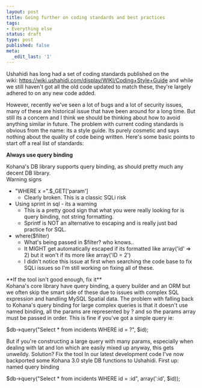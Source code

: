 ```yaml
---
layout: post
title: Going further on coding standards and best practices
tags:
- Everything else
status: draft
type: post
published: false
meta:
  _edit_last: '1'
---
```

Ushahidi has long had a set of coding standards published on the wiki: https://wiki.ushahidi.com/display/WIKI/Coding+Style+Guide
and while we still haven't got all the old code updated to match these, they're largely adhered to on any new code added.

However, recently we've seen a lot of bugs and a lot of security issues, many of these are historical issue that have been around for a long time. But still its a concern and I think we should be thinking about how to avoid anything similar in future. The problem with current coding standards is obvious from the name: its a style guide. Its purely cosmetic and says nothing about the quality of code being written. Here's some basic points to start off a real list of standards:

**Always use query binding**
<div>Kohana's DB library supports query binding, as should pretty much any decent DB library.</div>
<div></div>
<div>Warning signs</div>
<ul>
	<li>"WHERE x =".$_GET['param']
<ul>
	<li>Clearly broken. This is a classic SQLi risk</li>
</ul>
</li>
	<li>Using sprint in sql - its a warning
<ul>
	<li>This is a pretty good sign that what you were really looking for is query binding, not string formatting.</li>
	<li>Sprintf is NOT an alternative to escaping and is really just bad practice for SQL.</li>
</ul>
</li>
	<li>where($filter)
<ul>
	<li>What's being passed in $filter? who knows..</li>
	<li>It MIGHT get automatically escaped if its formatted like array('id' =&gt; 2)
but it won't if its more like array('ID = 2')</li>
	<li>I didn't notice this issue at first when searching the code base to fix SQLi issues so I'm still working on fixing all of these.</li>
</ul>
</li>
</ul>
<div>**If the tool isn't good enough, fix it**</div>
Kohana's core library have query binding, a query builder and an ORM but we often skip the smart side of these due to issues with complex SQL expression and handling MySQL Spatial data.
The problem with falling back to Kohana's query binding for large complex queries is that it doesn't use named binding, all the params are represented by ? and so the params array must be passed in order. This is fine if you've got a simple query ie:

$db-&gt;query("Select * from incidents WHERE id = ?", $id);

But if you're constructing a large query with many params, especially when dealing with lat and lon which are easily mixed up anyway, this gets unweildy. Solution? Fix the tool
In our latest development code I've now backported some Kohana 3.0 style DB functions to Ushahidi. First up: named query binding

$db-&gt;query("Select * from incidents WHERE id = :id", array(':id', $id));

&nbsp;

&nbsp;
